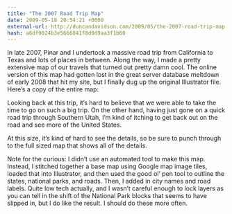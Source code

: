 ```yaml
---
title: "The 2007 Road Trip Map"
date: 2009-05-18 20:54:21 +0000
external-url: http://duncandavidson.com/2009/05/the-2007-road-trip-map.html
hash: a6df9024b3e5666841f8d0d9aa3f1b60
---
```


In late 2007, Pinar and I undertook a massive road trip from California to Texas and lots of places in between. Along the way, I made a pretty extensive map of our travels that turned out pretty damn cool. The online version of this map had gotten lost in the great server database meltdown of early 2008 that hit my site, but I finally dug up the original Illustrator file. Here’s a copy of the entire map:





Looking back at this trip, it’s hard to believe that we were able to take the time to go on such a big trip. On the other hand, having just gone on a quick road trip through Southern Utah, I’m kind of itching to get back out on the road and see more of the United States. 


At this size, it’s kind of hard to see the details, so be sure to punch through to the full sized map that shows all of the details. 


Note for the curious: I didn’t use an automated tool to make this map. Instead, I stitched together a base map using Google map image tiles, loaded that into Illustrator, and then used the good ol’ pen tool to outline the states, national parks, and roads. Then, I added in city names and road labels. Quite low tech actually, and I wasn’t careful enough to lock layers as you can tell in the shift of the National Park blocks that seems to have slipped in, but I do like the result. I should do these more often.

